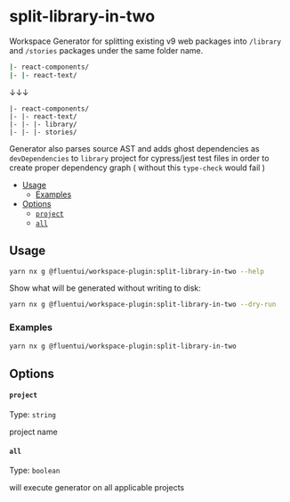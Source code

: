 # split-library-in-two

Workspace Generator for splitting existing v9 web packages into `/library` and `/stories` packages under the same folder name.

```sh
|- react-components/
|- |- react-text/
```

↓↓↓

```
|- react-components/
|- |- react-text/
|- |- |- library/
|- |- |- stories/
```

Generator also parses source AST and adds ghost dependencies as `devDependencies` to `library` project for cypress/jest test files in order to create proper dependency graph ( without this `type-check` would fail )

<!-- toc -->

- [Usage](#usage)
  - [Examples](#examples)
- [Options](#options)
  - [`project`](#project)
  - [`all`](#all)

<!-- tocstop -->

## Usage

```sh
yarn nx g @fluentui/workspace-plugin:split-library-in-two --help
```

Show what will be generated without writing to disk:

```sh
yarn nx g @fluentui/workspace-plugin:split-library-in-two --dry-run
```

### Examples

```sh
yarn nx g @fluentui/workspace-plugin:split-library-in-two
```

## Options

#### `project`

Type: `string`

project name

#### `all`

Type: `boolean`

will execute generator on all applicable projects

